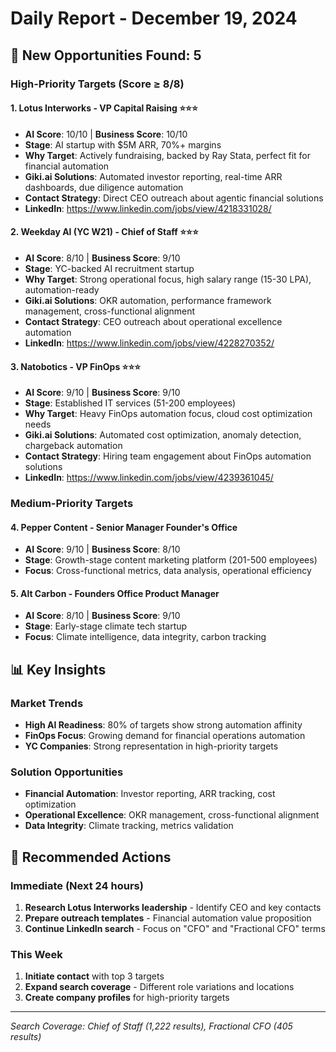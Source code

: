 # Daily Report - December 19, 2024

## 🎯 New Opportunities Found: 5

### High-Priority Targets (Score ≥ 8/8)

#### 1. Lotus Interworks - VP Capital Raising ⭐⭐⭐
- **AI Score**: 10/10 | **Business Score**: 10/10
- **Stage**: AI startup with $5M ARR, 70%+ margins
- **Why Target**: Actively fundraising, backed by Ray Stata, perfect fit for financial automation
- **Giki.ai Solutions**: Automated investor reporting, real-time ARR dashboards, due diligence automation
- **Contact Strategy**: Direct CEO outreach about agentic financial solutions
- **LinkedIn**: https://www.linkedin.com/jobs/view/4218331028/

#### 2. Weekday AI (YC W21) - Chief of Staff ⭐⭐⭐  
- **AI Score**: 8/10 | **Business Score**: 9/10
- **Stage**: YC-backed AI recruitment startup
- **Why Target**: Strong operational focus, high salary range (15-30 LPA), automation-ready
- **Giki.ai Solutions**: OKR automation, performance framework management, cross-functional alignment
- **Contact Strategy**: CEO outreach about operational excellence automation
- **LinkedIn**: https://www.linkedin.com/jobs/view/4228270352/

#### 3. Natobotics - VP FinOps ⭐⭐⭐
- **AI Score**: 9/10 | **Business Score**: 9/10  
- **Stage**: Established IT services (51-200 employees)
- **Why Target**: Heavy FinOps automation focus, cloud cost optimization needs
- **Giki.ai Solutions**: Automated cost optimization, anomaly detection, chargeback automation
- **Contact Strategy**: Hiring team engagement about FinOps automation solutions
- **LinkedIn**: https://www.linkedin.com/jobs/view/4239361045/

### Medium-Priority Targets

#### 4. Pepper Content - Senior Manager Founder's Office
- **AI Score**: 9/10 | **Business Score**: 8/10
- **Stage**: Growth-stage content marketing platform (201-500 employees)
- **Focus**: Cross-functional metrics, data analysis, operational efficiency

#### 5. Alt Carbon - Founders Office Product Manager  
- **AI Score**: 8/10 | **Business Score**: 9/10
- **Stage**: Early-stage climate tech startup
- **Focus**: Climate intelligence, data integrity, carbon tracking

## 📊 Key Insights

### Market Trends
- **High AI Readiness**: 80% of targets show strong automation affinity
- **FinOps Focus**: Growing demand for financial operations automation
- **YC Companies**: Strong representation in high-priority targets

### Solution Opportunities
- **Financial Automation**: Investor reporting, ARR tracking, cost optimization
- **Operational Excellence**: OKR management, cross-functional alignment
- **Data Integrity**: Climate tracking, metrics validation

## 🎯 Recommended Actions

### Immediate (Next 24 hours)
1. **Research Lotus Interworks leadership** - Identify CEO and key contacts
2. **Prepare outreach templates** - Financial automation value proposition
3. **Continue LinkedIn search** - Focus on "CFO" and "Fractional CFO" terms

### This Week
1. **Initiate contact** with top 3 targets
2. **Expand search coverage** - Different role variations and locations
3. **Create company profiles** for high-priority targets

---
*Search Coverage: Chief of Staff (1,222 results), Fractional CFO (405 results)*
